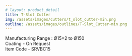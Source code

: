 ```yaml
---
# layout: product_detail
title: T-Slot Cutter
img: /assets/images/cutters/t_slot_cutter-min.png
outline: /assets/images/outlines/T-Slot_Cutter-min.png
---
```

Manufacturing Range : Ø15=2 to Ø150<br>
Coating - On Request<br>
Item Code - SRVBC15